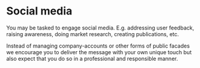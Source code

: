 # Social media

You may be tasked to engage social media. E.g. addressing user feedback, raising awareness, doing market research, creating publications, etc.

Instead of managing company-accounts or other forms of public facades we encourage you to deliver the message with your own unique touch but also expect that you do so in a professional and responsible manner.
